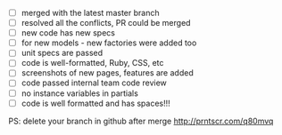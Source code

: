 - [ ] merged with the latest master branch
- [ ] resolved all the conflicts, PR could be merged
- [ ] new code has new specs
- [ ] for new models - new factories were added too
- [ ] unit specs are passed
- [ ] code is well-formatted, Ruby, CSS, etc
- [ ] screenshots of new pages, features are added
- [ ] code passed internal team code review
- [ ] no instance variables in partials
- [ ] code is well formatted and has spaces!!!

PS: delete your branch in github after merge http://prntscr.com/q80mvq
